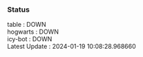### Status


table : DOWN  
hogwarts : DOWN  
icy-bot : DOWN  
Latest Update : 2024-01-19 10:08:28.968660
